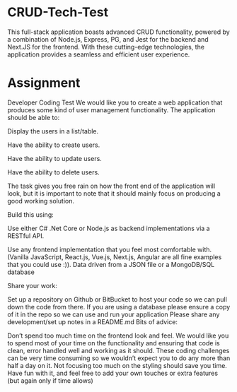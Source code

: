 # CRUD-Tech-Test
This full-stack application boasts advanced CRUD functionality, powered by a combination of Node.js, Express, PG, and Jest for the backend and Next.JS for the frontend. With these cutting-edge technologies, the application provides a seamless and efficient user experience.

# Assignment
Developer Coding Test
We would like you to create a web application that produces some kind of user management functionality. The application should be able to:

Display the users in a list/table.

Have the ability to create users.

Have the ability to update users.

Have the ability to delete users.

The task gives you free rain on how the front end of the application will look, but it is important to note that it should mainly focus on producing a good working solution.

Build this using:

Use either C# .Net Core or Node.js as backend implementations via a RESTful API.

Use any frontend implementation that you feel most comfortable with. (Vanilla JavaScript, React.js, Vue.js, Next.js, Angular are all fine examples that you could use :)).
Data driven from a JSON file or a MongoDB/SQL database

Share your work:

Set up a repository on Github or BitBucket to host your code so we can pull down the code from there.
If you are using a database please ensure a copy of it in the repo so we can use and run your application
Please share any development/set up notes in a README.md
Bits of advice:

Don’t spend too much time on the frontend look and feel. We would like you to spend most of your time on the functionality and ensuring that code is clean, error handled well and working as it should.
These coding challenges can be very time consuming so we wouldn’t expect you to do any more than half a day on it. Not focusing too much on the styling should save you time.
Have fun with it, and feel free to add your own touches or extra features (but again only if time allows)
